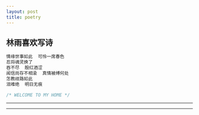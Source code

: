 ```yaml
---
layout: post
title: poetry
---
```


## 林雨喜欢写诗
```java
情缘世事如此  可怜一席春色
忍将魂灵换了
吞不尽  殷红酒涩
闻信尚存不相渝  真情被缚何处
怎教歧路如此
泪难绝  明日无痕
```

```javascript
/* WELCOME TO MY HOME */
```



----
****
